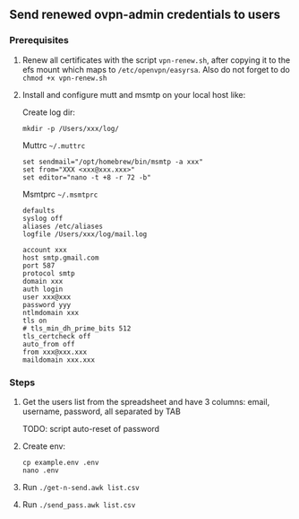 ## Send renewed ovpn-admin credentials to users

### Prerequisites

1. Renew all certificates with the script `vpn-renew.sh`, after copying it to the efs mount which maps to `/etc/openvpn/easyrsa`.
   Also do not forget to do `chmod +x vpn-renew.sh`

2. Install and configure mutt and msmtp on your local host like:

   Create log dir:

   `mkdir -p /Users/xxx/log/`

   Muttrc `~/.muttrc`
   ```
   set sendmail="/opt/homebrew/bin/msmtp -a xxx"
   set from="XXX <xxx@xxx.xxx>"
   set editor="nano -t +8 -r 72 -b"
   ```

   Msmtprc `~/.msmtprc`
   ```
   defaults
   syslog off
   aliases /etc/aliases
   logfile /Users/xxx/log/mail.log

   account xxx
   host smtp.gmail.com
   port 587
   protocol smtp
   domain xxx
   auth login
   user xxx@xxx
   password yyy
   ntlmdomain xxx
   tls on
   # tls_min_dh_prime_bits 512
   tls_certcheck off
   auto_from off
   from xxx@xxx.xxx
   maildomain xxx.xxx
   ```

### Steps

1. Get the users list from the spreadsheet and have 3 columns: email, username, password, all separated by TAB
   
   TODO: script auto-reset of password

2. Create env:
   
   ```
   cp example.env .env
   nano .env
   ```

3. Run `./get-n-send.awk list.csv`

4. Run `./send_pass.awk list.csv`

